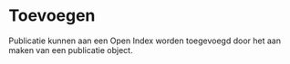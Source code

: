 # Toevoegen

Publicatie kunnen aan een Open Index worden toegevoegd door het aan maken van een publicatie object.
